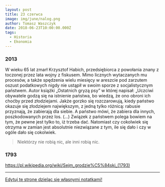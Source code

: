 ```yaml
---
layout: post
title: 23 czerwca
image: img/june/nalog.png
author: Tomasz Waszczyk
date: 2018-06-23T10:00:00.000Z
tags:
  - Historia
  - Ekonomia
---
```


### 2013

W wieku 65 lat zmarł Krzysztof Habich, przedsiębiorca z powołania znany z toczonej przez lata wojny z fiskusem. Mimo licznych wytaczanych mu procesów, a także spędzenia wielu miesięcy w areszcie pod zarzutem oszust podatkowych nigdy nie ustąpił w swoim sporze z socjalistycznym państwem. Autor książki „Ostatnich gryzą psy” w której napisał: „Uczciwi obywatele godzą się na istnienie państwa, bo wiedzą, że ono obroni ich choćby przed złodziejami. Jakże gorzko się rozczarowują, kiedy państwo okazuje się złodziejem największym, z jedną tylko różnicą: rabusie przyznają, że zabierają dla siebie. A państwo mówi, że zabiera dla innych, poszkodowanych przez los. (…) Związek z państwem polega bowiem na tym, że pewne jest tylko to, iż trzeba dać. Natomiast czy cokolwiek się otrzyma w zamian jest absolutnie niezwiązane z tym, ile się dało i czy w ogóle dało się cokolwiek.

> Niektórzy nie robią nic, ale inni robią nic.

### 1793

https://pl.wikipedia.org/wiki/Sejm_grodzie%C5%84ski_(1793)

---

<a href="https://github.com/TomaszWaszczyk/historia.waszczyk.com/edit/master/src/content/june-23.md" target="_blank">Edytuj tę stronę dzieląc się własnymi notatkami!</a>

